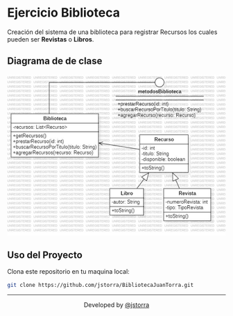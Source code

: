 # Ejercicio Biblioteca

Creación del sistema de una biblioteca para registrar Recursos los cuales pueden ser **Revistas** o **Libros**.

## Diagrama de de clase
![](Biblioteca.jpg)

## Uso del Proyecto

Clona este repositorio en tu maquina local:

```BASH
git clone https://github.com/jstorra/BibliotecaJuanTorra.git
```

---

<p align="center">Developed by <a href="https://github.com/jstorra">@jstorra</a></p>